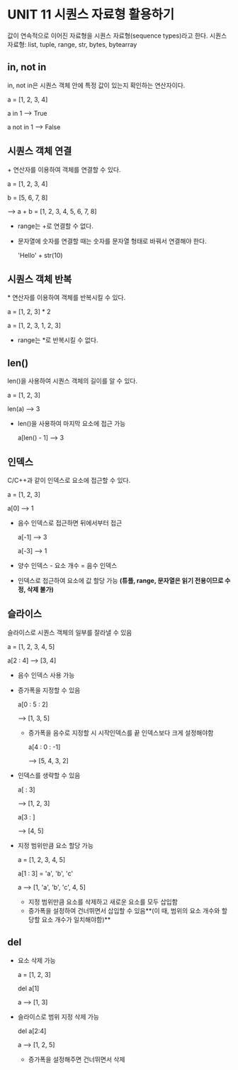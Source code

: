 # UNIT 11 시퀀스 자료형 활용하기
값이 연속적으로 이어진 자료형을 시퀀스 자료형(sequence types)라고 한다.
시퀀스 자료형: list, tuple, range, str, bytes, bytearray

## in, not in
in, not in은 시퀀스 객체 안에 특정 값이 있는지 확인하는 연산자이다. 

  a = [1, 2, 3, 4]
  
  a in 1 --> True

  a not in 1 --> False

## 시퀀스 객체 연결
\+ 연산자를 이용하여 객체를 연결할 수 있다.

  a = [1, 2, 3, 4]

  b = [5, 6, 7, 8]

  --> a + b = [1, 2, 3, 4, 5, 6, 7, 8]

  * range는 +로 연결할 수 없다. 
  * 문자열에 숫자를 연결할 때는 숫자를 문자열 형태로 바꿔서 연결해야 한다.

    'Hello' + str(10)

## 시퀀스 객체 반복
\* 연산자를 이용하여 객체를 반복시킬 수 있다. 

  a = [1, 2, 3] * 2

  a = [1, 2, 3, 1, 2, 3]

  * range는 *로 반복시킬 수 없다.

## len()
len()을 사용하여 시퀀스 객체의 길이를 알 수 있다. 

  a = [1, 2, 3]
  
  len(a) --> 3

- len()을 사용하여 마지막 요소에 접근 가능

  a[len() - 1] --> 3
  
## 인덱스 
C/C++과 같이 인덱스로 요소에 접근할 수 있다.

  a = [1, 2, 3]

  a[0] --> 1

- 음수 인덱스로 접근하면 뒤에서부터 접근 

  a[-1] --> 3

  a[-3] --> 1

 * 양수 인덱스 - 요소 개수 = 음수 인덱스

- 인덱스로 접근하여 요소에 값 할당 가능 **(튜플, range, 문자열은 읽기 전용이므로 수정, 삭제 불가)**

## 슬라이스
슬라이스로 시퀀스 객체의 일부를 잘라낼 수 있음

  a = [1, 2, 3, 4, 5]

  a[2 : 4] --> [3, 4]

  * 음수 인덱스 사용 가능

- 증가폭을 지정할 수 있음

  a[0 : 5 : 2]

  --> [1, 3, 5]

  * 증가폭을 음수로 지정할 시 시작인덱스를 끝 인덱스보다 크게 설정해야함 

    a[4 : 0 : -1]

    --> [5, 4, 3, 2]

- 인덱스를 생략할 수 있음

  a[ : 3]

  --> [1, 2, 3]

  a[3 : ]

  --> [4, 5]

- 지정 범위만큼 요소 할당 가능

  a = [1, 2, 3, 4, 5]

  a[1 : 3] = 'a', 'b', 'c'

  a --> [1, 'a', 'b', 'c', 4, 5]

  * 지정 범위만큼 요소를 삭제하고 새로운 요소를 모두 삽입함
  * 증가폭을 설정하여 건너뛰면서 삽입할 수 있음**(이 때, 범위의 요소 개수와 할당할 요소 개수가 일치해야함)**

## del 
- 요소 삭제 가능

  a = [1, 2, 3]
  
  del a[1]
  
  a --> [1, 3]

- 슬라이스로 범위 지정 삭제 가능

  del a[2:4]

  a --> [1, 2, 5]

  * 증가폭을 설정해주면 건너뛰면서 삭제
